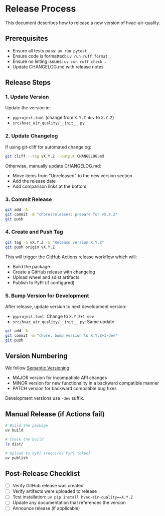 # Release Process

This document describes how to release a new version of hvac-air-quality.

## Prerequisites

- Ensure all tests pass: `uv run pytest`
- Ensure code is formatted: `uv run ruff format .`
- Ensure no linting issues: `uv run ruff check .`
- Update CHANGELOG.md with release notes

## Release Steps

### 1. Update Version

Update the version in:
- `pyproject.toml` (change from `X.Y.Z-dev` to `X.Y.Z`)
- `src/hvac_air_quality/__init__.py`

### 2. Update Changelog

If using git-cliff for automated changelog:
```bash
git cliff --tag vX.Y.Z --output CHANGELOG.md
```

Otherwise, manually update CHANGELOG.md:
- Move items from "Unreleased" to the new version section
- Add the release date
- Add comparison links at the bottom

### 3. Commit Release

```bash
git add -A
git commit -m "chore(release): prepare for vX.Y.Z"
git push
```

### 4. Create and Push Tag

```bash
git tag -a vX.Y.Z -m "Release version X.Y.Z"
git push origin vX.Y.Z
```

This will trigger the GitHub Actions release workflow which will:
- Build the package
- Create a GitHub release with changelog
- Upload wheel and sdist artifacts
- Publish to PyPI (if configured)

### 5. Bump Version for Development

After release, update version to next development version:
- `pyproject.toml`: Change to `X.Y.Z+1-dev`
- `src/hvac_air_quality/__init__.py`: Same update

```bash
git add -A
git commit -m "chore: bump version to X.Y.Z+1-dev"
git push
```

## Version Numbering

We follow [Semantic Versioning](https://semver.org/):
- MAJOR version for incompatible API changes
- MINOR version for new functionality in a backward compatible manner
- PATCH version for backward compatible bug fixes

Development versions use `-dev` suffix.

## Manual Release (if Actions fail)

```bash
# Build the package
uv build

# Check the build
ls dist/

# Upload to PyPI (requires PyPI token)
uv publish
```

## Post-Release Checklist

- [ ] Verify GitHub release was created
- [ ] Verify artifacts were uploaded to release
- [ ] Test installation: `uv pip install hvac-air-quality==X.Y.Z`
- [ ] Update any documentation that references the version
- [ ] Announce release (if applicable)